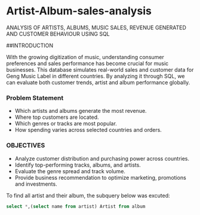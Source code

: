 # Artist-Album-sales-analysis

ANALYSIS OF ARTISTS, ALBUMS, MUSIC SALES, REVENUE GENERATED AND CUSTOMER BEHAVIOUR USING SQL

##INTRODUCTION

With the growing digitization of music, understanding consumer preferences and sales performance has become crucial for music businesses. This database simulates real-world sales and customer data for Geng Music Label in different countries. By analyzing it through SQL, we can evaluate both customer trends, artist and album performance globally.
### Problem Statement
- Which artists and albums generate the most revenue.
- Where top customers are located.
- Which genres or tracks are most popular.
- How spending varies across selected countries and orders.

### OBJECTIVES
- Analyze customer distribution and purchasing power across countries.
- Identify top-performing tracks, albums, and artists.
- Evaluate the genre spread and track volume.
- Provide business recommendation to optimize marketing, promotions and investments.

To find all artist and their album, the subquery below was excuted:
````sql
select *,(select name from artist) Artist from album
````

